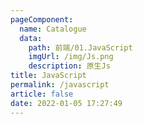 ```yaml
---
pageComponent: 
  name: Catalogue
  data: 
    path: 前端/01.JavaScript
    imgUrl: /img/Js.png
    description: 原生Js
title: JavaScript
permalink: /javascript
article: false
date: 2022-01-05 17:27:49
---
```


